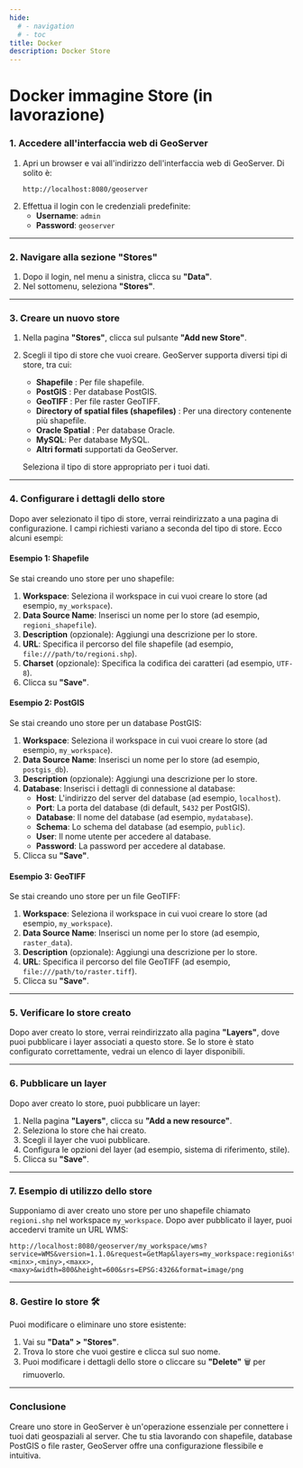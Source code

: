 ```yaml
---
hide:
  # - navigation
  # - toc
title: Docker
description: Docker Store
---
```


# Docker immagine Store (in lavorazione)

### **1. Accedere all'interfaccia web di GeoServer**
1. Apri un browser e vai all'indirizzo dell'interfaccia web di GeoServer. Di solito è:
   ```
   http://localhost:8080/geoserver
   ```
2. Effettua il login con le credenziali predefinite:
   - **Username**: `admin`
   - **Password**: `geoserver`

---

### **2. Navigare alla sezione "Stores"**
1. Dopo il login, nel menu a sinistra, clicca su **"Data"**.
2. Nel sottomenu, seleziona **"Stores"**.

---

### **3. Creare un nuovo store**
1. Nella pagina **"Stores"**, clicca sul pulsante **"Add new Store"**.
2. Scegli il tipo di store che vuoi creare. GeoServer supporta diversi tipi di store, tra cui:
  
    - **Shapefile** : Per file shapefile.
    - **PostGIS** : Per database PostGIS.
    - **GeoTIFF** : Per file raster GeoTIFF.
    - **Directory of spatial files (shapefiles)** : Per una directory contenente più shapefile.
    - **Oracle Spatial** : Per database Oracle.
    - **MySQL**: Per database MySQL.
    - **Altri formati** supportati da GeoServer.

   Seleziona il tipo di store appropriato per i tuoi dati.

---

### **4. Configurare i dettagli dello store**
Dopo aver selezionato il tipo di store, verrai reindirizzato a una pagina di configurazione. I campi richiesti variano a seconda del tipo di store. Ecco alcuni esempi:

#### **Esempio 1: Shapefile**
Se stai creando uno store per uno shapefile:

1. **Workspace**: Seleziona il workspace in cui vuoi creare lo store (ad esempio, `my_workspace`).
2. **Data Source Name**: Inserisci un nome per lo store (ad esempio, `regioni_shapefile`).
3. **Description** (opzionale): Aggiungi una descrizione per lo store.
4. **URL**: Specifica il percorso del file shapefile (ad esempio, `file:///path/to/regioni.shp`).
5. **Charset** (opzionale): Specifica la codifica dei caratteri (ad esempio, `UTF-8`).
6. Clicca su **"Save"**.

#### **Esempio 2: PostGIS**
Se stai creando uno store per un database PostGIS:

1. **Workspace**: Seleziona il workspace in cui vuoi creare lo store (ad esempio, `my_workspace`).
2. **Data Source Name**: Inserisci un nome per lo store (ad esempio, `postgis_db`).
3. **Description** (opzionale): Aggiungi una descrizione per lo store.
4. **Database**: Inserisci i dettagli di connessione al database:
   - **Host**: L'indirizzo del server del database (ad esempio, `localhost`).
   - **Port**: La porta del database (di default, `5432` per PostGIS).
   - **Database**: Il nome del database (ad esempio, `mydatabase`).
   - **Schema**: Lo schema del database (ad esempio, `public`).
   - **User**: Il nome utente per accedere al database.
   - **Password**: La password per accedere al database.
5. Clicca su **"Save"**.

#### **Esempio 3: GeoTIFF**
Se stai creando uno store per un file GeoTIFF:

1. **Workspace**: Seleziona il workspace in cui vuoi creare lo store (ad esempio, `my_workspace`).
2. **Data Source Name**: Inserisci un nome per lo store (ad esempio, `raster_data`).
3. **Description** (opzionale): Aggiungi una descrizione per lo store.
4. **URL**: Specifica il percorso del file GeoTIFF (ad esempio, `file:///path/to/raster.tiff`).
5. Clicca su **"Save"**.

---

### **5. Verificare lo store creato**
Dopo aver creato lo store, verrai reindirizzato alla pagina **"Layers"**, dove puoi pubblicare i layer associati a questo store. Se lo store è stato configurato correttamente, vedrai un elenco di layer disponibili.

---

### **6. Pubblicare un layer**
Dopo aver creato lo store, puoi pubblicare un layer:

1. Nella pagina **"Layers"**, clicca su **"Add a new resource"**.
2. Seleziona lo store che hai creato.
3. Scegli il layer che vuoi pubblicare.
4. Configura le opzioni del layer (ad esempio, sistema di riferimento, stile).
5. Clicca su **"Save"**.

---

### **7. Esempio di utilizzo dello store**
Supponiamo di aver creato uno store per uno shapefile chiamato `regioni.shp` nel workspace `my_workspace`. Dopo aver pubblicato il layer, puoi accedervi tramite un URL WMS:

```
http://localhost:8080/geoserver/my_workspace/wms?service=WMS&version=1.1.0&request=GetMap&layers=my_workspace:regioni&styles=&bbox=<minx>,<miny>,<maxx>,<maxy>&width=800&height=600&srs=EPSG:4326&format=image/png
```

---

### **8. Gestire lo store 🛠️**
Puoi modificare o eliminare uno store esistente:

1. Vai su **"Data" > "Stores"**.
2. Trova lo store che vuoi gestire e clicca sul suo nome.
3. Puoi modificare i dettagli dello store o cliccare su **"Delete"** 🗑️ per rimuoverlo.

---

### **Conclusione**
Creare uno store in GeoServer è un'operazione essenziale per connettere i tuoi dati geospaziali al server. Che tu stia lavorando con shapefile, database PostGIS o file raster, GeoServer offre una configurazione flessibile e intuitiva.
